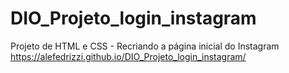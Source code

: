 # DIO_Projeto_login_instagram
Projeto de HTML e CSS - Recriando a página inicial do Instagram
https://alefedrizzi.github.io/DIO_Projeto_login_instagram/

